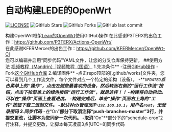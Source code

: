 # 自动构建LEDE的OpenWrt
[![LICENSE](https://img.shields.io/github/license/mashape/apistatus.svg?style=flat&logo=github&label=LICENSE)](https://github.com/esirplayground/AutoBuild-OpenWrt/blob/master/LICENSE)
![GitHub Stars](https://img.shields.io/github/stars/esirplayground/AutoBuild-OpenWrt.svg?style=flat&logo=appveyor&label=Stars&logo=github)
![GitHub Forks](https://img.shields.io/github/forks/esirplayground/AutoBuild-OpenWrt.svg?style=flat&logo=appveyor&label=Forks&logo=github)
![GitHub last commit](https://img.shields.io/github/last-commit/esirplayground/AutoBuild-OpenWrt?label=Latest%20Commit&logo=github)


构建OpenWrt框架[Lean的OpenWrt](https://github.com/coolsnowwolf/lede)使用GitHub操作
在此感谢P3TERX的出色工作：https://github.com/P3TERX/Actions-OpenWrt/  
在此感谢KFERMercer的出色工作：https://github.com/KFERMercer/OpenWrt-CI  
您可以编辑并启用“同步代码”YAML文件，让您的分叉仓库保持更新。
##使用方法
[视频教程（Mandrin）|视频教程（国语）](https://youtu.be/9YO7nxNry-4)
1.先决条件**
-注册[GitHub操作](https://github.com/features/actions/signup)
-Fork[这个GitHub仓库](https://github.com/esirplayground/AutoBuild-OpenWrt)
2.编译固件**
-点击repo顶部的[.github/works]文件夹，您可以看到几个工作流文件，每个文件对应一个特定的架构（设备）。
-***`UPDATED`***点击菜单上的“操作”，点击左侧您最喜欢的设备，然后转到右侧的“运行工作流”按钮，点击下拉菜单上的绿色按钮“运行工作流“，就是这样！！
-构建将自动启动。可以在“操作”页面上查看进度。
-构建完成后，单击“操作”页面右上角的“工件”按钮下载二进制文件。
-默认Web管理员IP:`192.168.10.1`，用户名`root`，无登录密码
3.同步代码**
-在**“On”**部分下取消注释“push-branches-master”3行，并提交更改，让脚本为您同步一次代码。
-取消**“On”**部分下的“schedule-cron”2行注释，并提交更改，让脚本每天凌晨3点[UTC+8]同步代码